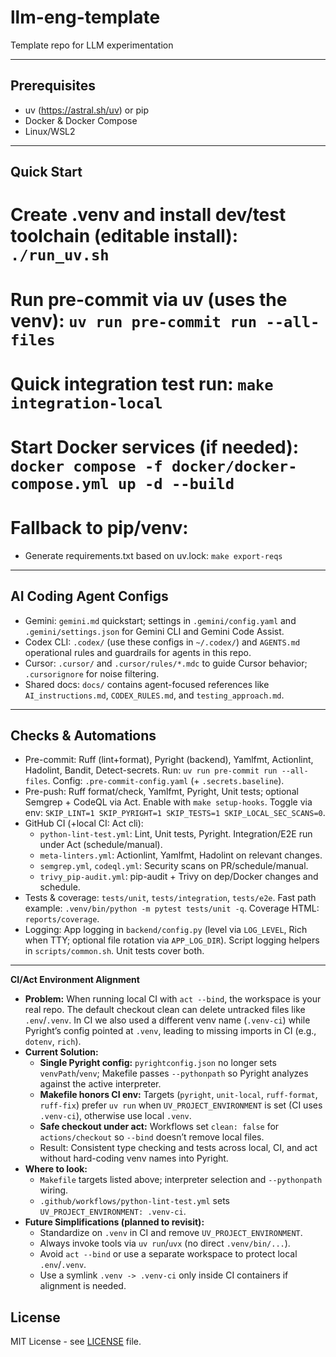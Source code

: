 # llm-eng-template

Template repo for LLM experimentation

---

## Prerequisites
- uv (https://astral.sh/uv) or pip
- Docker & Docker Compose
- Linux/WSL2

---

## Quick Start

# Create .venv and install dev/test toolchain (editable install): `./run_uv.sh`
# Run pre-commit via uv (uses the venv): `uv run pre-commit run --all-files`
# Quick integration test run: `make integration-local`
# Start Docker services (if needed): `docker compose -f docker/docker-compose.yml up -d --build`

# Fallback to pip/venv: 
- Generate requirements.txt based on uv.lock: `make export-reqs`

---

## AI Coding Agent Configs

- Gemini: `gemini.md` quickstart; settings in `.gemini/config.yaml` and `.gemini/settings.json` for Gemini CLI and Gemini Code Assist.
- Codex CLI: `.codex/` (use these configs in `~/.codex/`)  and `AGENTS.md` operational rules and guardrails for agents in this repo.
- Cursor: `.cursor/` and `.cursor/rules/*.mdc` to guide Cursor behavior; `.cursorignore` for noise filtering.
- Shared docs: `docs/` contains agent-focused references like `AI_instructions.md`, `CODEX_RULES.md`, and `testing_approach.md`.

---

## Checks & Automations

- Pre-commit: Ruff (lint+format), Pyright (backend), Yamlfmt, Actionlint, Hadolint, Bandit, Detect-secrets. Run: `uv run pre-commit run --all-files`. Config: `.pre-commit-config.yaml` (+ `.secrets.baseline`).
- Pre-push: Ruff format/check, Yamlfmt, Pyright, Unit tests; optional Semgrep + CodeQL via Act. Enable with `make setup-hooks`. Toggle via env: `SKIP_LINT=1 SKIP_PYRIGHT=1 SKIP_TESTS=1 SKIP_LOCAL_SEC_SCANS=0`.
- GitHub CI (+local CI: Act cli):
  - `python-lint-test.yml`: Lint, Unit tests, Pyright. Integration/E2E run under Act (schedule/manual).
  - `meta-linters.yml`: Actionlint, Yamlfmt, Hadolint on relevant changes.
  - `semgrep.yml`, `codeql.yml`: Security scans on PR/schedule/manual.
  - `trivy_pip-audit.yml`: pip-audit + Trivy on dep/Docker changes and schedule.
- Tests & coverage: `tests/unit`, `tests/integration`, `tests/e2e`. Fast path example: `.venv/bin/python -m pytest tests/unit -q`. Coverage HTML: `reports/coverage`.
- Logging: App logging in `backend/config.py` (level via `LOG_LEVEL`, Rich when TTY; optional file rotation via `APP_LOG_DIR`). Script logging helpers in `scripts/common.sh`. Unit tests cover both.

---

**CI/Act Environment Alignment**
- **Problem:** When running local CI with `act --bind`, the workspace is your real repo. The default checkout clean can delete untracked files like `.env`/`.venv`. In CI we also used a different venv name (`.venv-ci`) while Pyright’s config pointed at `.venv`, leading to missing imports in CI (e.g., `dotenv`, `rich`).
- **Current Solution:**
  - **Single Pyright config:** `pyrightconfig.json` no longer sets `venvPath`/`venv`; Makefile passes `--pythonpath` so Pyright analyzes against the active interpreter.
  - **Makefile honors CI env:** Targets (`pyright`, `unit-local`, `ruff-format`, `ruff-fix`) prefer `uv run` when `UV_PROJECT_ENVIRONMENT` is set (CI uses `.venv-ci`), otherwise use local `.venv`.
  - **Safe checkout under act:** Workflows set `clean: false` for `actions/checkout` so `--bind` doesn’t remove local files.
  - Result: Consistent type checking and tests across local, CI, and act without hard-coding venv names into Pyright.
- **Where to look:**
  - `Makefile` targets listed above; interpreter selection and `--pythonpath` wiring.
  - `.github/workflows/python-lint-test.yml` sets `UV_PROJECT_ENVIRONMENT: .venv-ci`.
- **Future Simplifications (planned to revisit):**
  - Standardize on `.venv` in CI and remove `UV_PROJECT_ENVIRONMENT`.
  - Always invoke tools via `uv run`/`uvx` (no direct `.venv/bin/...`).
  - Avoid `act --bind` or use a separate workspace to protect local `.env`/`.venv`.
  - Use a symlink `.venv -> .venv-ci` only inside CI containers if alignment is needed.


## License

MIT License - see [LICENSE](LICENSE) file.
